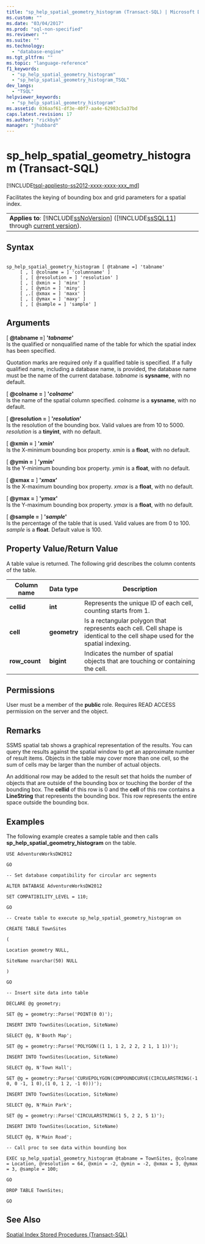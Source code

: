 ```yaml
---
title: "sp_help_spatial_geometry_histogram (Transact-SQL) | Microsoft Docs"
ms.custom: ""
ms.date: "03/04/2017"
ms.prod: "sql-non-specified"
ms.reviewer: ""
ms.suite: ""
ms.technology: 
  - "database-engine"
ms.tgt_pltfrm: ""
ms.topic: "language-reference"
f1_keywords: 
  - "sp_help_spatial_geometry_histogram"
  - "sp_help_spatial_geometry_histogram_TSQL"
dev_langs: 
  - "TSQL"
helpviewer_keywords: 
  - "sp_help_spatial_geometry_histogram"
ms.assetid: 036aaf61-df3e-40f7-aa4e-62983c5a37bd
caps.latest.revision: 17
ms.author: "rickbyh"
manager: "jhubbard"
---
```

# sp_help_spatial_geometry_histogram (Transact-SQL)
[!INCLUDE[tsql-appliesto-ss2012-xxxx-xxxx-xxx_md](../../../integration-services/system/stored-procedures/includes/tsql-appliesto-ss2012-xxxx-xxxx-xxx-md.md)]

  Facilitates the keying of bounding box and grid parameters for a spatial index.  
  
||  
|-|  
|**Applies to**: [!INCLUDE[ssNoVersion](../../../advanced-analytics/r-services/includes/ssnoversion-md.md)] ([!INCLUDE[ssSQL11](../../../analysis-services/includes/sssql11-md.md)] through [current version](http://go.microsoft.com/fwlink/p/?LinkId=299658)).|  
  
## Syntax  
  
```  
  
sp_help_spatial_geometry_histogram [ @tabname =] 'tabname'   
     [ , [ @colname = ] 'columnname' ]   
     [ , [ @resolution = ] 'resolution' ]  
     [ , [ @xmin = ] 'minx' ]   
     [ , [ @ymin = ] 'miny' ]   
     [ ,.[ @xmax = ] 'maxx' ]  
     [ , [ @ymax = ] 'maxy' ]  
     [ , [ @sample = ] 'sample' ]  
```  
  
## Arguments  
 [ **@tabname =**] **'***tabname***'**  
 Is the qualified or nonqualified name of the table for which the spatial index has been specified.  
  
 Quotation marks are required only if a qualified table is specified. If a fully qualified name, including a database name, is provided, the database name must be the name of the current database. *tabname* is **sysname**, with no default.  
  
 [ **@colname =** ] **'***colname***'**  
 Is the name of the spatial column specified. *colname* is a **sysname**, with no default.  
  
 [ **@resolution =** ] **'***resolution***'**  
 Is the resolution of the bounding box. Valid values are from 10 to 5000. *resolution* is a **tinyint**, with no default.  
  
 [ **@xmin =** ] **'***xmin***'**  
 Is the X-minimum bounding box property. *xmin* is a **float**, with no default.  
  
 [ **@ymin =** ] **'***ymin***'**  
 Is the Y-minimum bounding box property. *ymin* is a **float**, with no default.  
  
 [ **@xmax =** ] **'***xmax***'**  
 Is the X-maximum bounding box property. *xmax* is a **float**, with no default.  
  
 [ **@ymax =** ] **'***ymax***'**  
 Is the Y-maximum bounding box property. *ymax* is a **float**, with no default.  
  
 [ **@sample =** ] **'***sample***'**  
 Is the percentage of the table that is used. Valid values are from 0 to 100. *sample* is a **float**. Default value is 100.  
  
## Property Value/Return Value  
 A table value is returned. The following grid describes the column contents of the table.  
  
|Column name|Data type|Description|  
|-----------------|---------------|-----------------|  
|**cellid**|**int**|Represents the unique ID of each cell, counting starts from 1.|  
|**cell**|**geometry**|Is a rectangular polygon that represents each cell. Cell shape is identical to the cell shape used for the spatial indexing.|  
|**row_count**|**bigint**|Indicates the number of spatial objects that are touching or containing the cell.|  
  
## Permissions  
 User must be a member of the **public** role. Requires READ ACCESS permission on the server and the object.  
  
## Remarks  
 SSMS spatial tab shows a graphical representation of the results. You can query the results against the spatial window to get an approximate number of result items. Objects in the table may cover more than one cell, so the sum of cells may be larger than the number of actual objects.  
  
 An additional row may be added to the result set that holds the number of objects that are outside of the bounding box or touching the border of the bounding box. The **cellid** of this row is 0 and the **cell** of this row contains a **LineString** that represents the bounding box. This row represents the entire space outside the bounding box.  
  
## Examples  
 The following example creates a sample table and then calls **sp_help_spatial_geometry_histogram** on the table.  
  
 `USE AdventureWorksDW2012`  
  
 `GO`  
  
 `-- Set database compatibility for circular arc segments`  
  
 `ALTER DATABASE AdventureWorksDW2012`  
  
 `SET COMPATIBILITY_LEVEL = 110;`  
  
 `GO`  
  
 `-- Create table to execute sp_help_spatial_geometry_histogram on`  
  
 `CREATE TABLE TownSites`  
  
 `(`  
  
 `Location geometry NULL,`  
  
 `SiteName nvarchar(50) NULL`  
  
 `)`  
  
 `GO`  
  
 `-- Insert site data into table`  
  
 `DECLARE @g geometry;`  
  
 `SET @g = geometry::Parse('POINT(0 0)');`  
  
 `INSERT INTO TownSites(Location, SiteName)`  
  
 `SELECT @g, N'Booth Map';`  
  
 `SET @g = geometry::Parse('POLYGON((1 1, 1 2, 2 2, 2 1, 1 1))');`  
  
 `INSERT INTO TownSites(Location, SiteName)`  
  
 `SELECT @g, N'Town Hall';`  
  
 `SET @g = geometry::Parse('CURVEPOLYGON(COMPOUNDCURVE(CIRCULARSTRING(-1 0, 0 -1, 1 0),(1 0, 1 2, -1 0)))');`  
  
 `INSERT INTO TownSites(Location, SiteName)`  
  
 `SELECT @g, N'Main Park';`  
  
 `SET @g = geometry::Parse('CIRCULARSTRING(1 5, 2 2, 5 1)');`  
  
 `INSERT INTO TownSites(Location, SiteName)`  
  
 `SELECT @g, N'Main Road';`  
  
 `-- Call proc to see data within bounding box`  
  
 `EXEC sp_help_spatial_geometry_histogram @tabname = TownSites, @colname = Location, @resolution = 64, @xmin = -2, @ymin = -2, @xmax = 3, @ymax = 3, @sample = 100;`  
  
 `GO`  
  
 `DROP TABLE TownSites;`  
  
 `GO`  
  
## See Also  
 [Spatial Index Stored Procedures &#40;Transact-SQL&#41;](../Topic/Spatial%20Index%20Stored%20Procedures%20\(Transact-SQL\).md)  
  
  